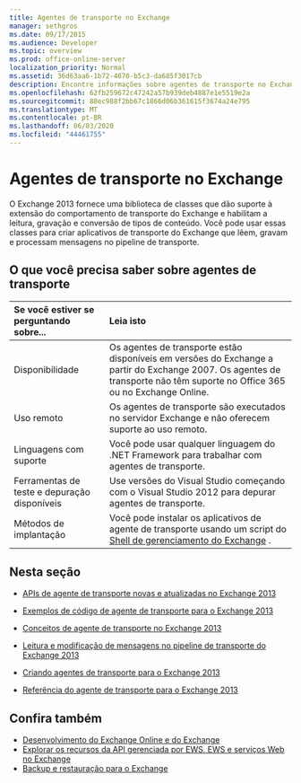 ```yaml
---
title: Agentes de transporte no Exchange
manager: sethgros
ms.date: 09/17/2015
ms.audience: Developer
ms.topic: overview
ms.prod: office-online-server
localization_priority: Normal
ms.assetid: 36d63aa6-1b72-4670-b5c3-da685f3017cb
description: Encontre informações sobre agentes de transporte no Exchange 2013.
ms.openlocfilehash: 62fb259672c47242a57b939deb4887e1e5519e2a
ms.sourcegitcommit: 88ec988f2bb67c1866d06b361615f3674a24e795
ms.translationtype: MT
ms.contentlocale: pt-BR
ms.lasthandoff: 06/03/2020
ms.locfileid: "44461755"
---
```

# <a name="transport-agents-in-exchange"></a>Agentes de transporte no Exchange
  
O Exchange 2013 fornece uma biblioteca de classes que dão suporte à extensão do comportamento de transporte do Exchange e habilitam a leitura, gravação e conversão de tipos de conteúdo. Você pode usar essas classes para criar aplicativos de transporte do Exchange que lêem, gravam e processam mensagens no pipeline de transporte.
  
## <a name="what-you-need-to-know-about-transport-agents"></a>O que você precisa saber sobre agentes de transporte

|Se você estiver se perguntando sobre...|Leia isto|
|:-----|:-----|
|Disponibilidade  <br/> |Os agentes de transporte estão disponíveis em versões do Exchange a partir do Exchange 2007. Os agentes de transporte não têm suporte no Office 365 ou no Exchange Online.  <br/> |
|Uso remoto  <br/> |Os agentes de transporte são executados no servidor Exchange e não oferecem suporte ao uso remoto.  <br/> |
|Linguagens com suporte  <br/> |Você pode usar qualquer linguagem do .NET Framework para trabalhar com agentes de transporte.  <br/> |
|Ferramentas de teste e depuração disponíveis  <br/> |Use versões do Visual Studio começando com o Visual Studio 2012 para depurar agentes de transporte.  <br/> |
|Métodos de implantação  <br/> |Você pode instalar os aplicativos de agente de transporte usando um script do [Shell de gerenciamento do Exchange](../management/exchange-management-shell.md) .  <br/> |
   
## <a name="in-this-section"></a>Nesta seção

- [APIs de agente de transporte novas e atualizadas no Exchange 2013](new-and-updated-transport-agent-apis-in-exchange-2013.md)
    
- [Exemplos de código de agente de transporte para o Exchange 2013](transport-agent-code-samples-for-exchange-2013.md)
    
- [Conceitos de agente de transporte no Exchange 2013](transport-agent-concepts-in-exchange-2013.md)
    
- [Leitura e modificação de mensagens no pipeline de transporte do Exchange 2013](reading-and-modifying-messages-in-the-exchange-2013-transport-pipeline.md)
    
- [Criando agentes de transporte para o Exchange 2013](creating-transport-agents-for-exchange-2013.md)
    
- [Referência do agente de transporte para o Exchange 2013](transport-agent-reference-for-exchange-2013.md)
    
## <a name="see-also"></a>Confira também

- [Desenvolvimento do Exchange Online e do Exchange](../exchange-server-development.md)    
- [Explorar os recursos da API gerenciada por EWS, EWS e serviços Web no Exchange](../exchange-web-services/explore-the-ews-managed-api-ews-and-web-services-in-exchange.md)   
- [Backup e restauração para o Exchange](../backup-restore/backup-and-restore-for-exchange-2013.md) 
    

